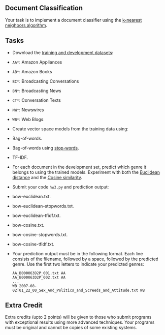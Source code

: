 ## Document Classification

Your task is to implement a document classifier using the [k-nearest neighbors algorithm](https://en.wikipedia.org/wiki/K-nearest_neighbors_algorithm).

## Tasks

* Download the [training and development datasets](../raw/master/src/vector_space_models/dat.tgz):
 * `AA*`: Amazon Appliances
 * `AB*`: Amazon Books
 * `BC*`: Broadcasting Conversations
 * `BN*`: Broadcasting News
 * `CT*`: Conversation Texts
 * `NW*`: Newswires
 * `WB*`: Web Blogs
* Create vector space models from the training data using: 
 * Bag-of-words.
 * Bag-of-words using [stop-words](../blob/master/src/vector_space_models/stop-words_english_6_en.txt).
 * TF-IDF.
* For each document in the development set, predict which genre it belongs to using the trained models. Experiment with both the [Euclidean distance](https://en.wikipedia.org/wiki/Euclidean_distance) and the [Cosine similarity](https://en.wikipedia.org/wiki/Cosine_similarity).
* Submit your code `hw3.py` and prediction output:
 * bow-euclidean.txt.
 * bow-euclidean-stopwords.txt.
 * bow-euclidean-tfidf.txt.
 * bow-cosine.txt.
 * bow-cosine-stopwords.txt.
 * bow-cosine-tfidf.txt.
* Your prediction output must be in the following format. Each line consists of the filename, followed by a space, followed by the predicted genre. Use the first two letters to indicate your predicted genres:

   ```
   AA_B000063D2P_001.txt AA
   AA_B000063D2P_002.txt AA
   ...
   WB_2007-08-02T01_22_00_Sex_And_Politics_and_Screeds_and_Attitude.txt WB
   ```

## Extra Credit

Extra credits (upto 2 points) will be given to those who submit programs with exceptional results using more advanced techniques. Your programs must be original and cannot be copies of some existing systems.